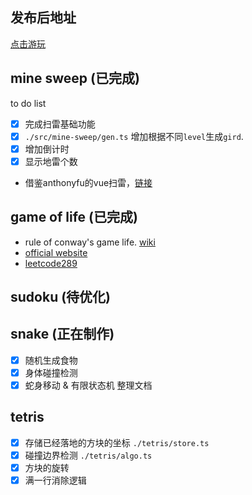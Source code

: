 ## 发布后地址
[点击游玩](https://game-playground.vercel.app/)


## mine sweep (**已完成**)
to do list
- [x] 完成扫雷基础功能
- [x]  `./src/mine-sweep/gen.ts` 增加根据不同`level`生成`gird`.
- [x] 增加倒计时 
- [x] 显示地雷个数

- 借鉴anthonyfu的vue扫雷，[链接](https://www.bilibili.com/video/BV1ia411b7jY/?spm_id_from=333.999.0.0)

## game of life (**已完成**)

- rule of conway's game life. [wiki](https://en.wikipedia.org/wiki/Conway%27s_Game_of_Life)
- [official website](https://conwaylife.com/)
- [leetcode289](https://leetcode.com/problems/game-of-life/description/)

## sudoku (**待优化**)

## snake (**正在制作**)
- [x] 随机生成食物
- [x] 身体碰撞检测
- [x] 蛇身移动 & 有限状态机 整理文档

## tetris
- [x] 存储已经落地的方块的坐标 `./tetris/store.ts`
- [x] 碰撞边界检测 `./tetris/algo.ts`
- [x] 方块的旋转 
- [x] 满一行消除逻辑